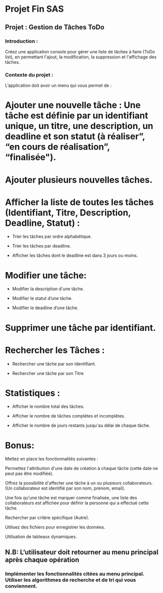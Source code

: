 # Projet Fin SAS
## Projet : Gestion de Tâches ToDo
### Introduction : 

Créez une application console pour gérer une liste de tâches à faire (ToDo list), en permettant l'ajout, la modification, la suppression et l'affichage des tâches.


### Contexte du projet :

L’application doit avoir un menu qui vous permet de :


# Ajouter une nouvelle tâche : Une tâche est définie par un identifiant unique, un titre, une description, un deadline et son statut (à réaliser”, “en cours de réalisation”,  “finalisée").

# Ajouter plusieurs nouvelles tâches.

# Afficher la liste de toutes les tâches (Identifiant, Titre, Description, Deadline, Statut) :

* Trier les tâches par ordre alphabétique.

* Trier les tâches par deadline.

* Afficher les tâches dont le deadline est dans 3 jours ou moins.

# Modifier une tâche:

* Modifier la description d'une tâche.

* Modifier le statut d’une tâche.

* Modifier le deadline d’une tâche.

# Supprimer une tâche par identifiant.

# Rechercher les Tâches :

* Rechercher une tâche par son Identifiant.

* Rechercher une tâche par son Titre

# Statistiques :

* Afficher le nombre total des tâches.

* Afficher le nombre de tâches complètes et incomplètes.

* Afficher le nombre de jours restants jusqu'au délai de chaque tâche.


# Bonus:


Mettez en place les fonctionnalités suivantes : 

Permettez l'attribution d'une date de création à chaque tâche (cette date ne peut pas être modifiée). 

Offrez la possibilité d'affecter une tâche à un ou plusieurs collaborateurs. (Un collaborateur est identifié par son nom, prénom, email).

Une fois qu'une tâche est marquer comme finalisée, une liste des collaborateurs est affichée pour définir la personne qui a effectué cette tâche.

Rechercher par critère spécifique (Autre).

Utilisez des fichiers pour enregistrer les données. 

Utilisation de tableaux dynamiques.


##  N.B: L’utilisateur doit retourner au menu principal après chaque opération



### Implémenter les fonctionnalités citées au menu principal. Utiliser les algorithmes de recherche et de tri qui vous conviennent.
